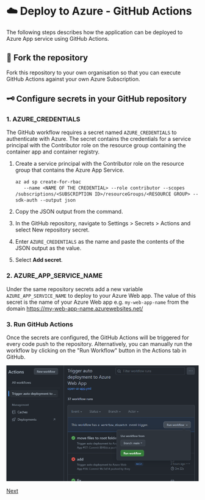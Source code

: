 # ☁️ Deploy to Azure - GitHub Actions

The following steps describes how the application can be deployed to Azure App service using GitHub Actions.

## 🧬 Fork the repository

Fork this repository to your own organisation so that you can execute GitHub Actions against your own Azure Subscription.

## 🗝️ Configure secrets in your GitHub repository

### 1. AZURE_CREDENTIALS

The GitHub workflow requires a secret named `AZURE_CREDENTIALS` to authenticate with Azure. The secret contains the credentials for a service principal with the Contributor role on the resource group containing the container app and container registry.

1. Create a service principal with the Contributor role on the resource group that contains the Azure App Service.

   ```console
   az ad sp create-for-rbac
      --name <NAME OF THE CREDENTIAL> --role contributor --scopes /subscriptions/<SUBSCRIPTION ID>/resourceGroups/<RESOURCE GROUP> --sdk-auth --output json
   ```

2. Copy the JSON output from the command.

3. In the GitHub repository, navigate to Settings > Secrets > Actions and select New repository secret.

4. Enter `AZURE_CREDENTIALS` as the name and paste the contents of the JSON output as the value.

5. Select **Add secret**.

### 2. AZURE_APP_SERVICE_NAME

Under the same repository secrets add a new variable `AZURE_APP_SERVICE_NAME` to deploy to your Azure Web app. The value of this secret is the name of your Azure Web app e.g. `my-web-app-name` from the domain https://my-web-app-name.azurewebsites.net/

### 3. Run GitHub Actions

Once the secrets are configured, the GitHub Actions will be triggered for every code push to the repository. Alternatively, you can manually run the workflow by clicking on the "Run Workflow" button in the Actions tab in GitHub.

![Workflow screenshot](/images/runworkflow.png)

[Next](/docs/5-add-identity.md)

